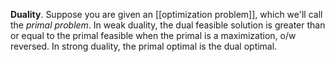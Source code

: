 **Duality**. Suppose you are given an [[optimization problem]], which we'll call the _primal problem_. In weak duality, the dual feasible solution is greater than or equal to the primal feasible when the primal is a maximization, o/w reversed. In strong duality, the primal optimal is the dual optimal.